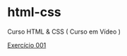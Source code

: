 # html-css
 Curso HTML & CSS ( Curso em Vídeo )

 <a href='https://andrepillar.github.io/html-css/exercicios/exc001'>Exercício 001
